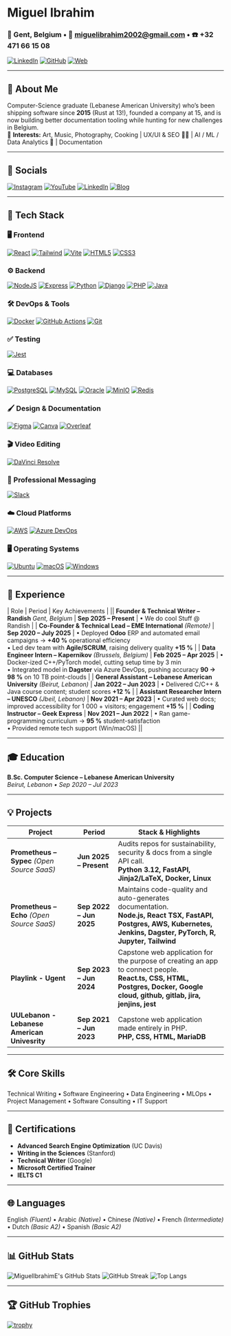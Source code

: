 # Miguel Ibrahim

### 📍 Gent, Belgium&nbsp;•&nbsp;📧 miguelibrahim2002@gmail.com&nbsp;•&nbsp;☎️ +32 471 66 15 08  
[![LinkedIn](https://img.shields.io/badge/LinkedIn-0A66C2?style=flat&logo=linkedin&logoColor=white)](https://www.linkedin.com/in/miguel-ibrahim) 
[![GitHub](https://img.shields.io/badge/GitHub-181717?style=flat&logo=github&logoColor=white)](https://github.com/MiguelIbrahimE) 
[![Web](https://img.shields.io/badge/Personal_Page-111111?style=flat&logo=ghost&logoColor=white)](https://miguel-ibrahim.netlify.app/)

---

## 👋 About Me
Computer-Science graduate (Lebanese American University) who’s been shipping software since **2015** (Rust at 13!), founded a company at 15, and is now building better documentation tooling while hunting for new challenges in Belgium.  
🎨 **Interests:** Art, Music, Photography, Cooking | UX/UI & SEO 🧑‍🎨 | AI / ML / Data Analytics 🤖 | Documentation

---

## 🛜 Socials
<!-- keep the big badges -->
[![Instagram](https://img.shields.io/badge/Instagram-E4405F?style=for-the-badge&logo=instagram&logoColor=white)](https://instagram.com/miguel_ibrahim)
[![YouTube](https://img.shields.io/badge/YouTube-FF0000?style=for-the-badge&logo=youtube&logoColor=white)](https://youtube.com/@miguelibrahim2151)
[![LinkedIn](https://img.shields.io/badge/LinkedIn-0A66C2?style=for-the-badge&logo=linkedin&logoColor=white)](https://www.linkedin.com/in/miguel-ibrahim)
[![Blog](https://img.shields.io/badge/Blog-111111?style=for-the-badge&logo=ghost&logoColor=white)](https://miguel-ibrahim.netlify.app/)

---

## 🚀 Tech Stack
<!-- (unchanged sections you already had, now include new ones) -->
### 🖥️ Frontend
[![React](https://img.shields.io/badge/React-20232A?style=for-the-badge&logo=react&logoColor=61DAFB)]()
[![Tailwind](https://img.shields.io/badge/Tailwind_CSS-06B6D4?style=for-the-badge&logo=tailwindcss&logoColor=white)]()
[![Vite](https://img.shields.io/badge/Vite-646CFF?style=for-the-badge&logo=vite&logoColor=white)]()
[![HTML5](https://img.shields.io/badge/HTML5-E34F26?style=for-the-badge&logo=html5&logoColor=white)]()
[![CSS3](https://img.shields.io/badge/CSS3-1572B6?style=for-the-badge&logo=css3&logoColor=white)]()

### ⚙️ Backend
[![NodeJS](https://img.shields.io/badge/Node.js-43853D?style=for-the-badge&logo=node-dot-js&logoColor=white)]()
[![Express](https://img.shields.io/badge/Express.js-000000?style=for-the-badge&logo=express&logoColor=white)]()
[![Python](https://img.shields.io/badge/Python-3776AB?style=for-the-badge&logo=python&logoColor=white)]()
[![Django](https://img.shields.io/badge/Django-092E20?style=for-the-badge&logo=django&logoColor=white)]()
[![PHP](https://img.shields.io/badge/PHP-777BB4?style=for-the-badge&logo=php&logoColor=white)]()
[![Java](https://img.shields.io/badge/Java-ED8B00?style=for-the-badge&logo=java&logoColor=white)]()

### 🛠️ DevOps & Tools
[![Docker](https://img.shields.io/badge/Docker-2496ED?style=for-the-badge&logo=docker&logoColor=white)]()
[![GitHub Actions](https://img.shields.io/badge/GitHub_Actions-2088FF?style=for-the-badge&logo=github-actions&logoColor=white)]()
[![Git](https://img.shields.io/badge/Git-F05032?style=for-the-badge&logo=git&logoColor=white)]()

### ✅ Testing
[![Jest](https://img.shields.io/badge/Jest-C21325?style=for-the-badge&logo=jest&logoColor=white)]()

### 💻 Databases
[![PostgreSQL](https://img.shields.io/badge/PostgreSQL-4169E1?style=for-the-badge&logo=postgresql&logoColor=white)]()
[![MySQL](https://img.shields.io/badge/MySQL-4479A1?style=for-the-badge&logo=mysql&logoColor=white)]()
[![Oracle](https://img.shields.io/badge/Oracle-F80000?style=for-the-badge&logo=oracle&logoColor=white)]()
[![MinIO](https://img.shields.io/badge/MinIO-C10707?style=for-the-badge&logo=minio&logoColor=white)]()
[![Redis](https://img.shields.io/badge/Redis-DC382D?style=for-the-badge&logo=redis&logoColor=white)]()

### 🖌️ Design & Documentation
[![Figma](https://img.shields.io/badge/Figma-F24E1E?style=for-the-badge&logo=figma&logoColor=white)]()
[![Canva](https://img.shields.io/badge/Canva-00C4CC?style=for-the-badge&logo=canva&logoColor=white)]()
[![Overleaf](https://img.shields.io/badge/Overleaf-47A141?style=for-the-badge&logo=latex&logoColor=white)]()

### 🎬 Video Editing
[![DaVinci Resolve](https://img.shields.io/badge/DaVinci_Resolve-000000?style=for-the-badge&logo=davinciresolve&logoColor=white)]()

### 💬 Professional Messaging
[![Slack](https://img.shields.io/badge/Slack-4A154B?style=for-the-badge&logo=slack&logoColor=white)]()

### ☁️ Cloud Platforms
[![AWS](https://img.shields.io/badge/AWS-FF9900?style=for-the-badge&logo=amazonaws&logoColor=white)]()
[![Azure DevOps](https://img.shields.io/badge/Azure_DevOps-0078D4?style=for-the-badge&logo=azuredevops&logoColor=white)]()

### 🖥️ Operating Systems
[![Ubuntu](https://img.shields.io/badge/Ubuntu-E95420?style=for-the-badge&logo=ubuntu&logoColor=white)]()
[![macOS](https://img.shields.io/badge/macOS-000000?style=for-the-badge&logo=apple&logoColor=white)]()
[![Windows](https://img.shields.io/badge/Windows-0078D6?style=for-the-badge&logo=windows&logoColor=white)]()

---

## 💼 Experience
| Role | Period | Key Achievements |
|| **Founder & Technical Writer – Randish** *Gent, Belgium* | **Sep 2025 – Present** | • We do cool Stuff @ Randish |
| **Co-Founder & Technical Lead – EME International** *(Remote)* | **Sep 2020 – July 2025** | • Deployed **Odoo** ERP and automated email campaigns → **+40 %** operational efficiency  <br>• Led dev team with **Agile/SCRUM**, raising delivery quality **+15 %** |
| **Data Engineer Intern – Kapernikov** *(Brussels, Belgium)* | **Feb 2025 – Apr 2025** | • Docker-ized C++/PyTorch model, cutting setup time by 3 min  <br>• Integrated model in **Dagster** via Azure DevOps, pushing accuracy **90 → 98 %** on 10 TB point-clouds |
| **General Assistant – Lebanese American University** *(Beirut, Lebanon)* | **Jan 2022 – Jun 2023** | • Delivered C/C++ & Java course content; student scores **+12 %** |
| **Assistant Researcher Intern – UNESCO** *(Jbeil, Lebanon)* | **Nov 2021 – Apr 2023** | • Curated web docs; improved accessibility for 1 000 + visitors; engagement **+15 %** |
| **Coding Instructor – Geek Express** | **Nov 2021 – Jun 2022** | • Ran game-programming curriculum → **95 %** student-satisfaction  <br>• Provided remote tech support (Win/macOS) ||

---

## 🎓 Education
**B.Sc. Computer Science – Lebanese American University**  
*Beirut, Lebanon • Sep 2020 – Jul 2023*

---

## 💡 Projects
| Project | Period | Stack & Highlights |
|---------|--------|--------------------|
| **Prometheus – Sypec** *(Open Source SaaS)* | **Jun 2025 – Present** | Audits repos for sustainability, security & docs from a single API call.  <br>**Python 3.12, FastAPI, Jinja2/LaTeX, Docker, Linux** |
| **Prometheus – Echo** *(Open Source SaaS)* | **Sep 2022 – Jun 2025** | Maintains code-quality and auto-generates documentation.  <br>**Node.js, React TSX, FastAPI, Postgres, AWS, Kubernetes, Jenkins, Dagster, PyTorch, R, Jupyter, Tailwind** |
| **Playlink - Ugent** | **Sep 2023 – Jun 2024** | Capstone web application for the purpose of creating an app to connect people.  <br>**React.ts, CSS, HTML, Postgres, Docker, Google cloud, github, gitlab, jira, jenjins, jest** |
| **UULebanon - Lebanese American Univesrity** | **Sep 2021 – Jun 2023** | Capstone web application made entirely in PHP.  <br>**PHP, CSS, HTML, MariaDB** |
---

## 🛠 Core Skills
Technical Writing • Software Engineering • Data Engineering • MLOps • Project Management • Software Consulting • IT Support

---

## 🏅 Certifications
- **Advanced Search Engine Optimization** (UC Davis)  
- **Writing in the Sciences** (Stanford)  
- **Technical Writer** (Google)  
- **Microsoft Certified Trainer**  
- **IELTS C1**

---

## 🌐 Languages
English *(Fluent)* • Arabic *(Native)* • Chinese *(Native)* • French *(Intermediate)* • Dutch *(Basic A2)* • Spanish *(Basic A2)*

---

## 📊 GitHub Stats
![MiguelIbrahimE's GitHub Stats](https://github-readme-stats.vercel.app/api?username=MiguelIbrahimE&show_icons=true&theme=dark&rank_icon=percentile)
![GitHub Streak](https://streak-stats.demolab.com/?user=MiguelIbrahimE&theme=dark)
![Top Langs](https://github-readme-stats.vercel.app/api/top-langs/?username=MiguelIbrahimE&layout=compact&theme=dark)

---

## 🏆 GitHub Trophies
[![trophy](https://github-profile-trophy.vercel.app/?username=MiguelIbrahimE&theme=darkhub&rank=S,AAA,AA,A,B,C)](https://github.com/ryo-ma/github-profile-trophy)
